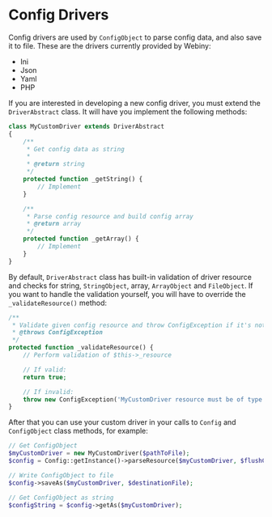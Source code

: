 Config Drivers
=====================

Config drivers are used by `ConfigObject` to parse config data, and also save it to file.
These are the drivers currently provided by Webiny:

- Ini
- Json
- Yaml
- PHP

If you are interested in developing a new config driver, you must extend the `DriverAbstract` class. It will have you implement the following methods:
```php
class MyCustomDriver extends DriverAbstract
{
    /**
     * Get config data as string
     *
     * @return string
     */
    protected function _getString() {
        // Implement
    }

    /**
     * Parse config resource and build config array
     * @return array
     */
    protected function _getArray() {
        // Implement
    }
}
```
By default, `DriverAbstract` class has built-in validation of driver resource and checks for string, `StringObject`, array, `ArrayObject` and `FileObject`.
If you want to handle the validation yourself, you will have to override the `_validateResource()` method:

```php
/**
 * Validate given config resource and throw ConfigException if it's not valid
 * @throws ConfigException
 */
protected function _validateResource() {
    // Perform validation of $this->_resource

    // If valid:
    return true;

    // If invalid:
    throw new ConfigException('MyCustomDriver resource must be of type ... ');
}
```
After that you can use your custom driver in your calls to `Config` and `ConfigObject` class methods, for example:
```php
// Get ConfigObject
$myCustomDriver = new MyCustomDriver($pathToFile);
$config = Config::getInstance()->parseResource($myCustomDriver, $flushCache = false);

// Write ConfigObject to file
$config->saveAs($myCustomDriver, $destinationFile);

// Get ConfigObject as string
$configString = $config->getAs($myCustomDriver);
```